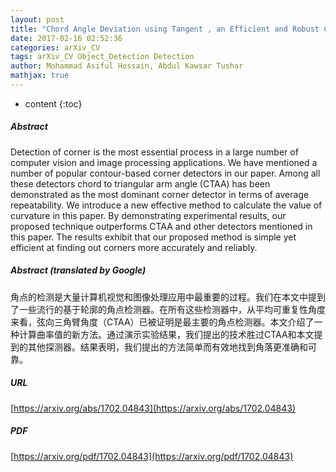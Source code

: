 ```yaml
---
layout: post
title: "Chord Angle Deviation using Tangent , an Efficient and Robust Contour-based Corner Detector"
date: 2017-02-16 02:52:36
categories: arXiv_CV
tags: arXiv_CV Object_Detection Detection
author: Mohammad Asiful Hossain, Abdul Kawsar Tushar
mathjax: true
---
```


* content
{:toc}

##### Abstract
Detection of corner is the most essential process in a large number of computer vision and image processing applications. We have mentioned a number of popular contour-based corner detectors in our paper. Among all these detectors chord to triangular arm angle (CTAA) has been demonstrated as the most dominant corner detector in terms of average repeatability. We introduce a new effective method to calculate the value of curvature in this paper. By demonstrating experimental results, our proposed technique outperforms CTAA and other detectors mentioned in this paper. The results exhibit that our proposed method is simple yet efficient at finding out corners more accurately and reliably.

##### Abstract (translated by Google)
角点的检测是大量计算机视觉和图像处理应用中最重要的过程。我们在本文中提到了一些流行的基于轮廓的角点检测器。在所有这些检测器中，从平均可重复性角度来看，弦向三角臂角度（CTAA）已被证明是最主要的角点检测器。本文介绍了一种计算曲率值的新方法。通过演示实验结果，我们提出的技术胜过CTAA和本文提到的其他探测器。结果表明，我们提出的方法简单而有效地找到角落更准确和可靠。

##### URL
[https://arxiv.org/abs/1702.04843](https://arxiv.org/abs/1702.04843)

##### PDF
[https://arxiv.org/pdf/1702.04843](https://arxiv.org/pdf/1702.04843)

